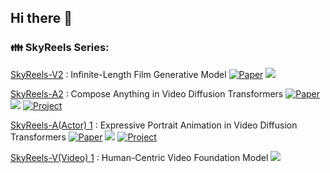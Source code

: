 ## Hi there 👋

### 👪 SkyReels Series:
[SkyReels-V2](https://github.com/SkyworkAI/SkyReels-V2) : Infinite-Length Film Generative Model [![Paper](https://img.shields.io/badge/arXiv-b31b1b.svg)](https://arxiv.org/pdf/2504.13074) <img src="https://img.shields.io/github/stars/SkyworkAI/SkyReels-V2?style=social" />

[SkyReels-A2](https://github.com/SkyworkAI/SkyReels-A2) : Compose Anything in Video Diffusion Transformers  [![Paper](https://img.shields.io/badge/arXiv-b31b1b.svg)](https://arxiv.org/pdf/2504.02436) <img src="https://img.shields.io/github/stars/SkyworkAI/SkyReels-A2?style=social" /> [![Project](https://img.shields.io/badge/Project_Page-00CED1)](https://skyworkai.github.io/skyreels-a2.github.io/)

[SkyReels-A(Actor) 1](https://github.com/SkyworkAI/SkyReels-A1) : Expressive Portrait Animation in Video Diffusion Transformers [![Paper](https://img.shields.io/badge/arXiv-b31b1b.svg)](https://arxiv.org/abs/2502.10841) <img src="https://img.shields.io/github/stars/SkyworkAI/SkyReels-A1?style=social" /> [![Project](https://img.shields.io/badge/Project_Page-00CED1)](https://skyworkai.github.io/skyreels-a1.github.io/)

[SkyReels-V(Video) 1](https://github.com/SkyworkAI/SkyReels-V1) : Human-Centric Video Foundation Model <img src="https://img.shields.io/github/stars/SkyworkAI/SkyReels-V1?style=social" />

<!--
**qiudi0127/qiudi0127** is a ✨ _special_ ✨ repository because its `README.md` (this file) appears on your GitHub profile.

Here are some ideas to get you started:

- 🔭 I’m currently working on ...
- 🌱 I’m currently learning ...
- 👯 I’m looking to collaborate on ...
- 🤔 I’m looking for help with ...
- 💬 Ask me about ...
- 📫 How to reach me: ...
- 😄 Pronouns: ...
- ⚡ Fun fact: ...
-->
